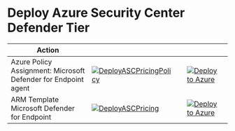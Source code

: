 # Deploy Azure Security Center Defender Tier



|  Action |||  |   |
|---|---|---|---|---|
| Azure Policy Assignment: Microsoft Defender for Endpoint agent  | [![DeployASCPricingPolicy](https://github.com/nanigan/asc-standard-demo/actions/workflows/deployAscSettings.yml/badge.svg)](deployAscSettingsAzurePolicy) | |[![Deploy to Azure](https://aka.ms/deploytoazurebutton)](https%3A%2F%2Fraw.githubusercontent.com%2Fnanigan%2Fasc-standard-demo%2Fmain%2FazurePolicy%2FASC_MicrosoftDefenderForEndpointAgent.jsonp) | 
| ARM Template Microsoft Defender for Endpoint   | [![DeployASCPricing](https://github.com/nanigan/asc-standard-demo/actions/workflows/deployAscSettings.yml/badge.svg)](https://github.com/nanigan/asc-standard-demo/actions/workflows/deployAscSettings.yml) | |[![Deploy to Azure](https://aka.ms/deploytoazurebutton)](https%3A%2F%2Fraw.githubusercontent.com%2Fnanigan%2Fasc-standard-demo%2Fmain%2FASC-Settings%2Fazuredeploy.json) | 
